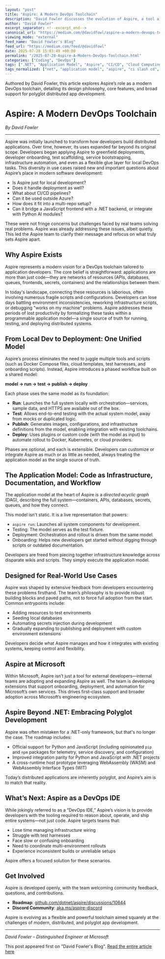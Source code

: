 ```yaml
---
layout: "post"
title: "Aspire: A Modern DevOps Toolchain"
description: "David Fowler discusses the evolution of Aspire, a tool aimed at simplifying distributed application development, integrating modeling, testing, deployment, and onboarding in a single programmable application model. Aspire supports .NET, Python, and JavaScript, serving as a flexible DevOps toolchain for building, testing, and shipping modern apps."
author: "David Fowler"
excerpt_separator: <!--excerpt_end-->
canonical_url: "https://medium.com/@davidfowl/aspire-a-modern-devops-toolchain-fa5aac019d64?source=rss-8163234c98f0------2"
viewing_mode: "external"
feed_name: "David Fowler's Blog"
feed_url: "https://medium.com/feed/@davidfowl"
date: 2025-07-28 15:03:49 +00:00
permalink: "/2025-07-28-Aspire-A-Modern-DevOps-Toolchain.html"
categories: ["Coding", "DevOps"]
tags: [".NET", "Application Model", "Aspire", "CI/CD", "Cloud Computing", "Cloud Deployment", "Cloud Native", "Coding", "DevOps", "DevOps Toolchain", "Distributed Applications", "Docker", "Infrastructure Automation", "JavaScript", "Kubernetes", "Onboarding", "Posts", "Python", "Service Orchestration", "Software Development", "Test Automation"]
tags_normalized: ["net", "application model", "aspire", "ci slash cd", "cloud computing", "cloud deployment", "cloud native", "coding", "devops", "devops toolchain", "distributed applications", "docker", "infrastructure automation", "javascript", "kubernetes", "onboarding", "posts", "python", "service orchestration", "software development", "test automation"]
---
```


Authored by David Fowler, this article explores Aspire’s role as a modern DevOps toolchain, detailing its design philosophy, core features, and broad support for polyglot distributed app development.<!--excerpt_end-->

# Aspire: A Modern DevOps Toolchain

*By David Fowler*

---

Aspire was initially launched to transform how developers build distributed applications. Over time, however, its uses expanded far beyond its original scope. Developers began applying Aspire to greenfield deployments, developer onboarding, test scaffolding, service bootstrapping, infrastructure automation, and even as a flexible glue layer for local DevOps tasks. This diversity in use cases raised new and important questions about Aspire’s place in modern software development:

- Is Aspire just for local development?
- Does it handle deployment as well?
- What about CI/CD pipelines?
- Can it be used outside Azure?
- How does it fit into a multi-repo setup?
- Can it bridge a JavaScript frontend with a .NET backend, or integrate with Python AI modules?

These were not fringe concerns but challenges faced by real teams solving real problems. Aspire was already addressing these issues, albeit quietly. This led the Aspire team to clarify their message and refocus on what truly sets Aspire apart.

## Why Aspire Exists

Aspire represents a modern vision for a DevOps toolchain tailored to application developers. The core belief is straightforward: applications are more than just code—they are networks of resources (APIs, databases, queues, frontends, secrets, containers) and the relationships between them.

In today's landscape, connecting these resources is laborious, often involving numerous fragile scripts and configurations. Developers can lose days battling environment inconsistencies, reworking infrastructure scripts, or debugging "works on my machine" problems. Aspire addresses these periods of lost productivity by formalizing these tasks within a programmable application model—a single source of truth for running, testing, and deploying distributed systems.

## From Local Dev to Deployment: One Unified Model

Aspire’s process eliminates the need to juggle multiple tools and scripts (such as Docker Compose files, cloud templates, test harnesses, and onboarding scripts). Instead, Aspire introduces a phased workflow built on a shared model:

**model → run → test → publish → deploy**

Each phase uses the same model as its foundation:

- **Run**: Launches the full system locally with orchestration—services, sample data, and HTTPS are available out of the box.
- **Test**: Allows end-to-end testing with the actual system model, away from mocks or duplicated logic.
- **Publish**: Generates images, configurations, and infrastructure definitions from the model, enabling integration with existing toolchains.
- **Deploy**: Uses plugins or custom code (with the model as input) to automate rollout to Docker, Kubernetes, or cloud providers.

Phases are optional, and each is extensible. Developers can customize or integrate Aspire as much or as little as needed, always treating the application model as the single source of truth.

## The Application Model: Code as Infrastructure, Documentation, and Workflow

The application model at the heart of Aspire is a *directed acyclic graph* (DAG), describing the full system—containers, APIs, databases, secrets, queues, and how they connect.

This model isn't static. It is a live representation that powers:

- `aspire run`: Launches all system components for development.
- Testing: The model serves as the test fixture.
- Deployment: Orchestration and rollout is driven from the same model.
- Onboarding: Helps new developers get started without digging through scripts or outdated documentation.

Developers are freed from piecing together infrastructure knowledge across disparate wikis and scripts. They simply execute the application model.

## Designed for Real-World Use Cases

Aspire was shaped by extensive feedback from developers encountering these problems firsthand. The team’s philosophy is to provide robust building blocks and paved paths, not to force full adoption from the start. Common entrypoints include:

- Adding resources to test environments
- Seeding local databases
- Automating secrets injection during development
- Gradually expanding to publishing and deployment with custom environment extensions

Developers decide what Aspire manages and how it integrates with existing systems, keeping control and flexibility.

## Aspire at Microsoft

Within Microsoft, Aspire isn’t just a tool for external developers—internal teams are adopting and expanding Aspire as well. The team is developing extensions that support onboarding, deployment, and automation for Microsoft’s own services. This drives first-class support and broader adoption across Microsoft’s engineering ecosystem.

## Aspire Beyond .NET: Embracing Polyglot Development

Aspire was often mistaken for a .NET-only framework, but that's no longer the case. The roadmap includes:

- Official support for Python and JavaScript (including opinionated `pip` and `npm` packages for telemetry, service discovery, and configuration)
- Improved integration parity for Python and JavaScript with .NET projects
- A cross-runtime host prototype leveraging WebAssembly (WASM) and WebAssembly Interface Types (WIT)

Today’s distributed applications are inherently polyglot, and Aspire’s aim is to match that reality.

## What’s Next: Aspire as a DevOps IDE

While jokingly referred to as a “DevOps IDE,” Aspire’s vision is to provide developers with the tooling required to reason about, operate, and ship entire systems—not just code. Aspire targets teams that:

- Lose time managing infrastructure wiring
- Struggle with test harnesses
- Face slow or confusing onboarding
- Need to coordinate multi-environment rollouts
- Experience inconsistent builds or unreliable setups

Aspire offers a focused solution for these scenarios.

## Get Involved

Aspire is developed openly, with the team welcoming community feedback, questions, and contributions.

- **Roadmap**: [github.com/dotnet/aspire/discussions/10644](https://github.com/dotnet/aspire/discussions/10644)
- **Discord Community**: [aka.ms/aspire-discord](https://aka.ms/aspire-discord)

Aspire is evolving as a flexible and powerful toolchain aimed squarely at the challenges of modern, distributed, and polyglot app development.

---
*David Fowler – Distinguished Engineer at Microsoft*

This post appeared first on "David Fowler's Blog". [Read the entire article here](https://medium.com/@davidfowl/aspire-a-modern-devops-toolchain-fa5aac019d64?source=rss-8163234c98f0------2)
